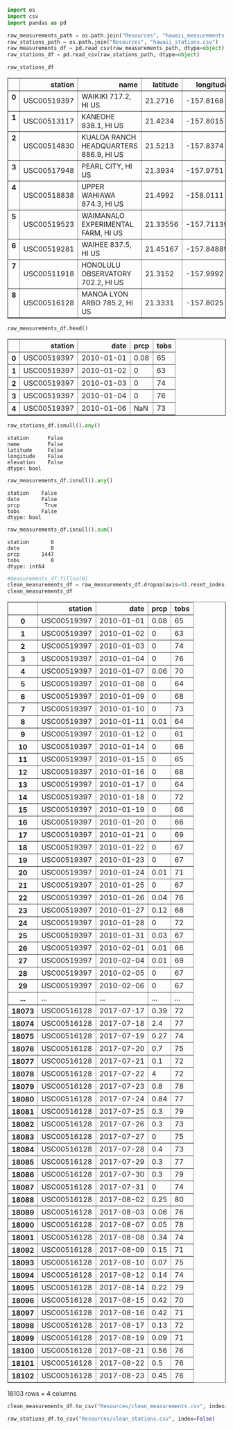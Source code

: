 

```python
import os
import csv
import pandas as pd
```


```python
raw_measurements_path = os.path.join("Resources", "hawaii_measurements.csv")
raw_stations_path = os.path.join("Resources", "hawaii_stations.csv")
raw_measurements_df = pd.read_csv(raw_measurements_path, dtype=object)
raw_stations_df = pd.read_csv(raw_stations_path, dtype=object)
```


```python
raw_stations_df
```




<div>
<style>
    .dataframe thead tr:only-child th {
        text-align: right;
    }

    .dataframe thead th {
        text-align: left;
    }

    .dataframe tbody tr th {
        vertical-align: top;
    }
</style>
<table border="1" class="dataframe">
  <thead>
    <tr style="text-align: right;">
      <th></th>
      <th>station</th>
      <th>name</th>
      <th>latitude</th>
      <th>longitude</th>
      <th>elevation</th>
    </tr>
  </thead>
  <tbody>
    <tr>
      <th>0</th>
      <td>USC00519397</td>
      <td>WAIKIKI 717.2, HI US</td>
      <td>21.2716</td>
      <td>-157.8168</td>
      <td>3</td>
    </tr>
    <tr>
      <th>1</th>
      <td>USC00513117</td>
      <td>KANEOHE 838.1, HI US</td>
      <td>21.4234</td>
      <td>-157.8015</td>
      <td>14.6</td>
    </tr>
    <tr>
      <th>2</th>
      <td>USC00514830</td>
      <td>KUALOA RANCH HEADQUARTERS 886.9, HI US</td>
      <td>21.5213</td>
      <td>-157.8374</td>
      <td>7</td>
    </tr>
    <tr>
      <th>3</th>
      <td>USC00517948</td>
      <td>PEARL CITY, HI US</td>
      <td>21.3934</td>
      <td>-157.9751</td>
      <td>11.9</td>
    </tr>
    <tr>
      <th>4</th>
      <td>USC00518838</td>
      <td>UPPER WAHIAWA 874.3, HI US</td>
      <td>21.4992</td>
      <td>-158.0111</td>
      <td>306.6</td>
    </tr>
    <tr>
      <th>5</th>
      <td>USC00519523</td>
      <td>WAIMANALO EXPERIMENTAL FARM, HI US</td>
      <td>21.33556</td>
      <td>-157.71139</td>
      <td>19.5</td>
    </tr>
    <tr>
      <th>6</th>
      <td>USC00519281</td>
      <td>WAIHEE 837.5, HI US</td>
      <td>21.45167</td>
      <td>-157.84889</td>
      <td>32.9</td>
    </tr>
    <tr>
      <th>7</th>
      <td>USC00511918</td>
      <td>HONOLULU OBSERVATORY 702.2, HI US</td>
      <td>21.3152</td>
      <td>-157.9992</td>
      <td>0.9</td>
    </tr>
    <tr>
      <th>8</th>
      <td>USC00516128</td>
      <td>MANOA LYON ARBO 785.2, HI US</td>
      <td>21.3331</td>
      <td>-157.8025</td>
      <td>152.4</td>
    </tr>
  </tbody>
</table>
</div>




```python
raw_measurements_df.head()
```




<div>
<style>
    .dataframe thead tr:only-child th {
        text-align: right;
    }

    .dataframe thead th {
        text-align: left;
    }

    .dataframe tbody tr th {
        vertical-align: top;
    }
</style>
<table border="1" class="dataframe">
  <thead>
    <tr style="text-align: right;">
      <th></th>
      <th>station</th>
      <th>date</th>
      <th>prcp</th>
      <th>tobs</th>
    </tr>
  </thead>
  <tbody>
    <tr>
      <th>0</th>
      <td>USC00519397</td>
      <td>2010-01-01</td>
      <td>0.08</td>
      <td>65</td>
    </tr>
    <tr>
      <th>1</th>
      <td>USC00519397</td>
      <td>2010-01-02</td>
      <td>0</td>
      <td>63</td>
    </tr>
    <tr>
      <th>2</th>
      <td>USC00519397</td>
      <td>2010-01-03</td>
      <td>0</td>
      <td>74</td>
    </tr>
    <tr>
      <th>3</th>
      <td>USC00519397</td>
      <td>2010-01-04</td>
      <td>0</td>
      <td>76</td>
    </tr>
    <tr>
      <th>4</th>
      <td>USC00519397</td>
      <td>2010-01-06</td>
      <td>NaN</td>
      <td>73</td>
    </tr>
  </tbody>
</table>
</div>




```python
raw_stations_df.isnull().any()
```




    station      False
    name         False
    latitude     False
    longitude    False
    elevation    False
    dtype: bool




```python
raw_measurements_df.isnull().any()
```




    station    False
    date       False
    prcp        True
    tobs       False
    dtype: bool




```python
raw_measurements_df.isnull().sum()
```




    station       0
    date          0
    prcp       1447
    tobs          0
    dtype: int64




```python
#measurements_df.fillna(0)
clean_measurements_df = raw_measurements_df.dropna(axis=0).reset_index(drop=True)
clean_measurements_df
```




<div>
<style>
    .dataframe thead tr:only-child th {
        text-align: right;
    }

    .dataframe thead th {
        text-align: left;
    }

    .dataframe tbody tr th {
        vertical-align: top;
    }
</style>
<table border="1" class="dataframe">
  <thead>
    <tr style="text-align: right;">
      <th></th>
      <th>station</th>
      <th>date</th>
      <th>prcp</th>
      <th>tobs</th>
    </tr>
  </thead>
  <tbody>
    <tr>
      <th>0</th>
      <td>USC00519397</td>
      <td>2010-01-01</td>
      <td>0.08</td>
      <td>65</td>
    </tr>
    <tr>
      <th>1</th>
      <td>USC00519397</td>
      <td>2010-01-02</td>
      <td>0</td>
      <td>63</td>
    </tr>
    <tr>
      <th>2</th>
      <td>USC00519397</td>
      <td>2010-01-03</td>
      <td>0</td>
      <td>74</td>
    </tr>
    <tr>
      <th>3</th>
      <td>USC00519397</td>
      <td>2010-01-04</td>
      <td>0</td>
      <td>76</td>
    </tr>
    <tr>
      <th>4</th>
      <td>USC00519397</td>
      <td>2010-01-07</td>
      <td>0.06</td>
      <td>70</td>
    </tr>
    <tr>
      <th>5</th>
      <td>USC00519397</td>
      <td>2010-01-08</td>
      <td>0</td>
      <td>64</td>
    </tr>
    <tr>
      <th>6</th>
      <td>USC00519397</td>
      <td>2010-01-09</td>
      <td>0</td>
      <td>68</td>
    </tr>
    <tr>
      <th>7</th>
      <td>USC00519397</td>
      <td>2010-01-10</td>
      <td>0</td>
      <td>73</td>
    </tr>
    <tr>
      <th>8</th>
      <td>USC00519397</td>
      <td>2010-01-11</td>
      <td>0.01</td>
      <td>64</td>
    </tr>
    <tr>
      <th>9</th>
      <td>USC00519397</td>
      <td>2010-01-12</td>
      <td>0</td>
      <td>61</td>
    </tr>
    <tr>
      <th>10</th>
      <td>USC00519397</td>
      <td>2010-01-14</td>
      <td>0</td>
      <td>66</td>
    </tr>
    <tr>
      <th>11</th>
      <td>USC00519397</td>
      <td>2010-01-15</td>
      <td>0</td>
      <td>65</td>
    </tr>
    <tr>
      <th>12</th>
      <td>USC00519397</td>
      <td>2010-01-16</td>
      <td>0</td>
      <td>68</td>
    </tr>
    <tr>
      <th>13</th>
      <td>USC00519397</td>
      <td>2010-01-17</td>
      <td>0</td>
      <td>64</td>
    </tr>
    <tr>
      <th>14</th>
      <td>USC00519397</td>
      <td>2010-01-18</td>
      <td>0</td>
      <td>72</td>
    </tr>
    <tr>
      <th>15</th>
      <td>USC00519397</td>
      <td>2010-01-19</td>
      <td>0</td>
      <td>66</td>
    </tr>
    <tr>
      <th>16</th>
      <td>USC00519397</td>
      <td>2010-01-20</td>
      <td>0</td>
      <td>66</td>
    </tr>
    <tr>
      <th>17</th>
      <td>USC00519397</td>
      <td>2010-01-21</td>
      <td>0</td>
      <td>69</td>
    </tr>
    <tr>
      <th>18</th>
      <td>USC00519397</td>
      <td>2010-01-22</td>
      <td>0</td>
      <td>67</td>
    </tr>
    <tr>
      <th>19</th>
      <td>USC00519397</td>
      <td>2010-01-23</td>
      <td>0</td>
      <td>67</td>
    </tr>
    <tr>
      <th>20</th>
      <td>USC00519397</td>
      <td>2010-01-24</td>
      <td>0.01</td>
      <td>71</td>
    </tr>
    <tr>
      <th>21</th>
      <td>USC00519397</td>
      <td>2010-01-25</td>
      <td>0</td>
      <td>67</td>
    </tr>
    <tr>
      <th>22</th>
      <td>USC00519397</td>
      <td>2010-01-26</td>
      <td>0.04</td>
      <td>76</td>
    </tr>
    <tr>
      <th>23</th>
      <td>USC00519397</td>
      <td>2010-01-27</td>
      <td>0.12</td>
      <td>68</td>
    </tr>
    <tr>
      <th>24</th>
      <td>USC00519397</td>
      <td>2010-01-28</td>
      <td>0</td>
      <td>72</td>
    </tr>
    <tr>
      <th>25</th>
      <td>USC00519397</td>
      <td>2010-01-31</td>
      <td>0.03</td>
      <td>67</td>
    </tr>
    <tr>
      <th>26</th>
      <td>USC00519397</td>
      <td>2010-02-01</td>
      <td>0.01</td>
      <td>66</td>
    </tr>
    <tr>
      <th>27</th>
      <td>USC00519397</td>
      <td>2010-02-04</td>
      <td>0.01</td>
      <td>69</td>
    </tr>
    <tr>
      <th>28</th>
      <td>USC00519397</td>
      <td>2010-02-05</td>
      <td>0</td>
      <td>67</td>
    </tr>
    <tr>
      <th>29</th>
      <td>USC00519397</td>
      <td>2010-02-06</td>
      <td>0</td>
      <td>67</td>
    </tr>
    <tr>
      <th>...</th>
      <td>...</td>
      <td>...</td>
      <td>...</td>
      <td>...</td>
    </tr>
    <tr>
      <th>18073</th>
      <td>USC00516128</td>
      <td>2017-07-17</td>
      <td>0.39</td>
      <td>72</td>
    </tr>
    <tr>
      <th>18074</th>
      <td>USC00516128</td>
      <td>2017-07-18</td>
      <td>2.4</td>
      <td>77</td>
    </tr>
    <tr>
      <th>18075</th>
      <td>USC00516128</td>
      <td>2017-07-19</td>
      <td>0.27</td>
      <td>74</td>
    </tr>
    <tr>
      <th>18076</th>
      <td>USC00516128</td>
      <td>2017-07-20</td>
      <td>0.7</td>
      <td>75</td>
    </tr>
    <tr>
      <th>18077</th>
      <td>USC00516128</td>
      <td>2017-07-21</td>
      <td>0.1</td>
      <td>72</td>
    </tr>
    <tr>
      <th>18078</th>
      <td>USC00516128</td>
      <td>2017-07-22</td>
      <td>4</td>
      <td>72</td>
    </tr>
    <tr>
      <th>18079</th>
      <td>USC00516128</td>
      <td>2017-07-23</td>
      <td>0.8</td>
      <td>78</td>
    </tr>
    <tr>
      <th>18080</th>
      <td>USC00516128</td>
      <td>2017-07-24</td>
      <td>0.84</td>
      <td>77</td>
    </tr>
    <tr>
      <th>18081</th>
      <td>USC00516128</td>
      <td>2017-07-25</td>
      <td>0.3</td>
      <td>79</td>
    </tr>
    <tr>
      <th>18082</th>
      <td>USC00516128</td>
      <td>2017-07-26</td>
      <td>0.3</td>
      <td>73</td>
    </tr>
    <tr>
      <th>18083</th>
      <td>USC00516128</td>
      <td>2017-07-27</td>
      <td>0</td>
      <td>75</td>
    </tr>
    <tr>
      <th>18084</th>
      <td>USC00516128</td>
      <td>2017-07-28</td>
      <td>0.4</td>
      <td>73</td>
    </tr>
    <tr>
      <th>18085</th>
      <td>USC00516128</td>
      <td>2017-07-29</td>
      <td>0.3</td>
      <td>77</td>
    </tr>
    <tr>
      <th>18086</th>
      <td>USC00516128</td>
      <td>2017-07-30</td>
      <td>0.3</td>
      <td>79</td>
    </tr>
    <tr>
      <th>18087</th>
      <td>USC00516128</td>
      <td>2017-07-31</td>
      <td>0</td>
      <td>74</td>
    </tr>
    <tr>
      <th>18088</th>
      <td>USC00516128</td>
      <td>2017-08-02</td>
      <td>0.25</td>
      <td>80</td>
    </tr>
    <tr>
      <th>18089</th>
      <td>USC00516128</td>
      <td>2017-08-03</td>
      <td>0.06</td>
      <td>76</td>
    </tr>
    <tr>
      <th>18090</th>
      <td>USC00516128</td>
      <td>2017-08-07</td>
      <td>0.05</td>
      <td>78</td>
    </tr>
    <tr>
      <th>18091</th>
      <td>USC00516128</td>
      <td>2017-08-08</td>
      <td>0.34</td>
      <td>74</td>
    </tr>
    <tr>
      <th>18092</th>
      <td>USC00516128</td>
      <td>2017-08-09</td>
      <td>0.15</td>
      <td>71</td>
    </tr>
    <tr>
      <th>18093</th>
      <td>USC00516128</td>
      <td>2017-08-10</td>
      <td>0.07</td>
      <td>75</td>
    </tr>
    <tr>
      <th>18094</th>
      <td>USC00516128</td>
      <td>2017-08-12</td>
      <td>0.14</td>
      <td>74</td>
    </tr>
    <tr>
      <th>18095</th>
      <td>USC00516128</td>
      <td>2017-08-14</td>
      <td>0.22</td>
      <td>79</td>
    </tr>
    <tr>
      <th>18096</th>
      <td>USC00516128</td>
      <td>2017-08-15</td>
      <td>0.42</td>
      <td>70</td>
    </tr>
    <tr>
      <th>18097</th>
      <td>USC00516128</td>
      <td>2017-08-16</td>
      <td>0.42</td>
      <td>71</td>
    </tr>
    <tr>
      <th>18098</th>
      <td>USC00516128</td>
      <td>2017-08-17</td>
      <td>0.13</td>
      <td>72</td>
    </tr>
    <tr>
      <th>18099</th>
      <td>USC00516128</td>
      <td>2017-08-19</td>
      <td>0.09</td>
      <td>71</td>
    </tr>
    <tr>
      <th>18100</th>
      <td>USC00516128</td>
      <td>2017-08-21</td>
      <td>0.56</td>
      <td>76</td>
    </tr>
    <tr>
      <th>18101</th>
      <td>USC00516128</td>
      <td>2017-08-22</td>
      <td>0.5</td>
      <td>76</td>
    </tr>
    <tr>
      <th>18102</th>
      <td>USC00516128</td>
      <td>2017-08-23</td>
      <td>0.45</td>
      <td>76</td>
    </tr>
  </tbody>
</table>
<p>18103 rows × 4 columns</p>
</div>




```python
clean_measurements_df.to_csv("Resources/clean_measurements.csv", index=False)
```


```python
raw_stations_df.to_csv("Resources/clean_stations.csv", index=False)
```
